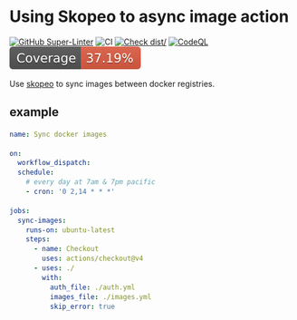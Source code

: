 # Using Skopeo to async image action

[![GitHub Super-Linter](https://github.com/bxb100/skopeo-sync-action/actions/workflows/linter.yml/badge.svg)](https://github.com/super-linter/super-linter)
![CI](https://github.com/bxb100/skopeo-sync-action/actions/workflows/ci.yml/badge.svg)
[![Check dist/](https://github.com/bxb100/skopeo-sync-action/actions/workflows/check-dist.yml/badge.svg)](https://github.com/bxb100/skopeo-sync-action/actions/workflows/check-dist.yml)
[![CodeQL](https://github.com/bxb100/skopeo-sync-action/actions/workflows/codeql-analysis.yml/badge.svg)](https://github.com/bxb100/skopeo-sync-action/actions/workflows/codeql-analysis.yml)
[![Coverage](./badges/coverage.svg)](./badges/coverage.svg)

Use [skopeo](https://github.com/containers/skopeo) to sync images between docker
registries.

## example

```yaml
name: Sync docker images

on:
  workflow_dispatch:
  schedule:
    # every day at 7am & 7pm pacific
    - cron: '0 2,14 * * *'

jobs:
  sync-images:
    runs-on: ubuntu-latest
    steps:
      - name: Checkout
        uses: actions/checkout@v4
      - uses: ./
        with:
          auth_file: ./auth.yml
          images_file: ./images.yml
          skip_error: true
```

<!-- FUCK ALI https://github.com/AliyunContainerService/image-syncer/issues/161 -->
